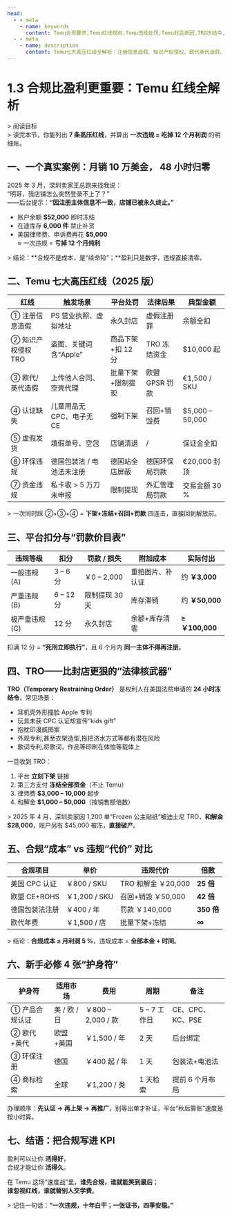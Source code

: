 ```yaml
---
head:
  - - meta
    - name: keywords
      content: Temu合规要求,Temu红线规则,Temu违规处罚,Temu封店原因,TRO冻结令,Temu知识产权,Temu认证要求,欧代英代,德国包装法
  - - meta
    - name: description
      content: Temu七大高压红线全解析：注册信息造假、知识产权侵权、欧代英代造假、认证缺失、虚假发货、环保违规、资金违规。一次违规可能损失12个月利润，TRO冻结令24小时冻结资金。合规成本仅占月利润5%，违规代价高达350倍！
---
```

# 1.3 合规比盈利更重要：Temu 红线全解析

&gt; 阅读目标  
&gt; 读完本节，你能列出 **7 条高压红线**，并算出 **一次违规 = 吃掉 12 个月利润** 的明细账。

## 一、一个真实案例：月销 10 万美金， 48 小时归零

2025 年 3 月，深圳卖家王总跑来找我说：  
“明哥，我店铺怎么突然登录不上了？”  
——后台提示：**“因注册主体信息不一致，店铺已被永久终止。”**  

- 账户余额 **$52,000** 即时冻结  
- 在途库存 **6,000 件** 禁止补货  
- 美国律师费、申诉费再花 **$5,000**  
≈ 一次违规 = **亏掉 12 个月纯利**

&gt; 结论：**合规不是成本，是“续命险”；**盈利只是数字，违规直接清零。

## 二、Temu 七大高压红线（2025 版）

| 红线 | 触发场景 | 平台处罚 | 法律后果 | 典型金额 |
|---|---|---|---|---|
| ① 注册信息造假 | PS 营业执照、虚拟地址 | 永久封店 | 虚假注册罪 | 余额全扣 |
| ② 知识产权侵权TRO | 盗图、关键词含“Apple” | 商品下架+扣 12 分 | TRO 冻结资金 | $10,000 起 |
| ③ 欧代/英代造假 | 上传他人合同、空壳代理 | 批量下架+限制提现 | 欧盟 GPSR 罚款 | €1,500 / SKU |
| ④ 认证缺失 | 儿童用品无 CPC、电子无 CE | 强制下架 | 召回+销毁费 | $5,000 – 50,000 |
| ⑤ 虚假发货 | 填假单号、空包 | 店铺清退 | / | 保证金全扣 |
| ⑥ 环保违规 | 德国包装法 / 电池法未注册 | 德国站全店屏蔽 | 德国环保局罚款 | €20,000 封顶 |
| ⑦ 资金违规 | 私卡收 &gt; 5 万刀未申报 | 限制提现 | 外汇管理局罚款 | 交易金额 30 % |

&gt; 一次同时踩 ②+③+④ = **下架+冻结+召回+罚款** 四连击，直接回到解放前。

## 三、平台扣分与“罚款价目表”

| 违规等级 | 扣分 | 罚款 / 损失 | 附加成本 | 实际付出 |
|---|---|---|---|---|
| 一般违规 (A) | 3 – 6 分 | ￥0 – 2,000 | 重拍图片、补认证 | 约 **￥3,000** |
| 严重违规 (B) | 6 – 12 分 | 限制提现 30 天 | 库存滞销 | 约 **￥50,000** |
| 极严重违规 (C) | 12 分 | 永久封店 | 余额+库存清零 | **≥ ￥100,000** |

扣满 12 分 = **“死刑立即执行”**，且 6 个月内 **同一主体不得再注册**。

## 四、TRO——比封店更狠的“法律核武器”

**TRO（Temporary Restraining Order）** 是权利人在美国法院申请的 **24 小时冻结令**，常见场景：  

- 耳机壳外形撞脸 Apple 专利  
- 玩具未获 CPC 认证却宣传“kids gift”  
- 抱枕印漫威图案  
- 外观专利,甚至衣架造型,拖把济水方式等都有潜在风险
- 歌词专利,将歌词，作品等印刷在体恤等载体上

一旦收到 TRO：  

1. 平台 **立刻下架** 链接  
2. 第三方支付 **冻结全部资金**（不止 Temu）  
3. 律师费 **$3,000 – 10,000** 起步  
4. 和解金 **$1,000 – 50,000**（按销售额倍数）  

&gt; 2025 年 4 月，深圳卖家因 1,200 单“Frozen 公主贴纸”被迪士尼 TRO，**和解金 $28,000**，账户另有 $45,000 被冻，**直接破产**。

## 五、合规“成本” vs 违规“代价” 对比

| 合规项目 | 单价 | 违规代价 | 倍数 |
|---|---|---|---|
| 美国 CPC 认证 | ￥800 / SKU | TRO 和解金 ￥20,000 | **25 倍** |
| 欧盟 CE+ROHS | ￥1,200 / SKU | 召回+销毁 ￥50,000 | **42 倍** |
| 德国包装法注册 | ￥400 / 年 | 罚款 ￥140,000 | **350 倍** |
| 欧代年费 | ￥1,500 / 店 | 批量下架+冻结 | **∞** |

&gt; 结论：**合规成本 ≤ 月利润 5 %**，违规成本 = **全部本金 + 时间**。

## 六、新手必修 4 张“护身符”

| 护身符 | 适用市场 | 费用 | 周期 | 备注 |
|---|---|---|---|---|
| ① 产品合规认证 | 美 / 欧 / 日 | ￥800 – 2,000 / 款 | 5 – 7 工作日 | CE、CPC、KC、PSE |
| ② 欧代+英代 | 欧盟+英国 | ￥1,500 / 年 | 2 天 | 后台绑定 |
| ③ 环保注册 | 德国 | ￥400 起 / 年 | 1 天 | 包装法+电池法 |
| ④ 商标检索 | 全球 | ￥1,200 / 类 | 1 天检索 | 提前 6 个月布局 |

办理顺序：**先认证 → 再上架 → 再推广**，别等出单才补证，平台“秋后算账”速度是按小时算。

## 七、结语：把合规写进 KPI

盈利可以让你 **活得好**，  
合规才能让你 **活得久**。

在 Temu 这场“速度战”里，**谁先合规，谁就能笑到最后**；  
**谁忽视红线，谁就替别人交学费**。

&gt; 记住一句话：**“一次违规，十年白干；一张证书，四季安稳。”**

